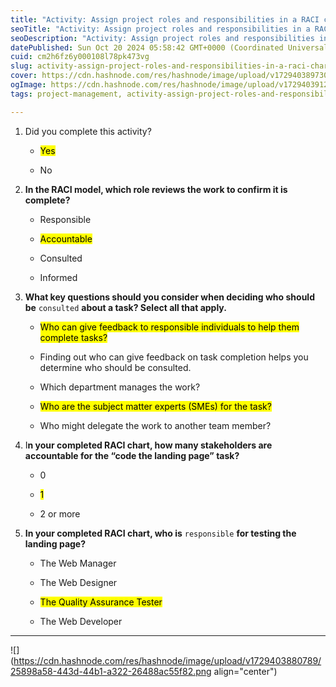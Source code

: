 ```yaml
---
title: "Activity: Assign project roles and responsibilities in a RACI chart"
seoTitle: "Activity: Assign project roles and responsibilities in a RACI chart"
seoDescription: "Activity: Assign project roles and responsibilities in a RACI chart"
datePublished: Sun Oct 20 2024 05:58:42 GMT+0000 (Coordinated Universal Time)
cuid: cm2h6fz6y000108l78pk473vg
slug: activity-assign-project-roles-and-responsibilities-in-a-raci-chart
cover: https://cdn.hashnode.com/res/hashnode/image/upload/v1729403897304/91ee97b0-5678-46bf-bcfa-619eee470ef5.png
ogImage: https://cdn.hashnode.com/res/hashnode/image/upload/v1729403912737/97f68176-87b5-4698-b43d-be804b20f897.png
tags: project-management, activity-assign-project-roles-and-responsibilities-in-a-raci-chart

---
```


1. Did you complete this activity?
    
    * <mark>Yes</mark>
        
    * No
        
2. **In the RACI model, which role reviews the work to confirm it is complete?**
    
    * Responsible
        
    * <mark>Accountable</mark>
        
    * Consulted
        
    * Informed
        
3. **What key questions should you consider when deciding who should be** `consulted` **about a task? Select all that apply.**
    
    * <mark>Who can give feedback to responsible individuals to help them complete tasks?</mark>
        
    * Finding out who can give feedback on task completion helps you determine who should be consulted.
        
    * Which department manages the work?
        
    * <mark>Who are the subject matter experts (SMEs) for the task?</mark>
        
    * Who might delegate the work to another team member?
        
4. I**n your completed RACI chart, how many stakeholders are accountable for the “code the landing page” task?**
    
    * 0
        
    * <mark>1</mark>
        
    * 2 or more
        
5. **In your completed RACI chart, who is** `responsible` **for testing the landing page?**
    
    * The Web Manager
        
    * The Web Designer
        
    * <mark>The Quality Assurance Tester</mark>
        
    * The Web Developer
        

---

![](https://cdn.hashnode.com/res/hashnode/image/upload/v1729403880789/25898a58-443d-44b1-a322-26488ac55f82.png align="center")